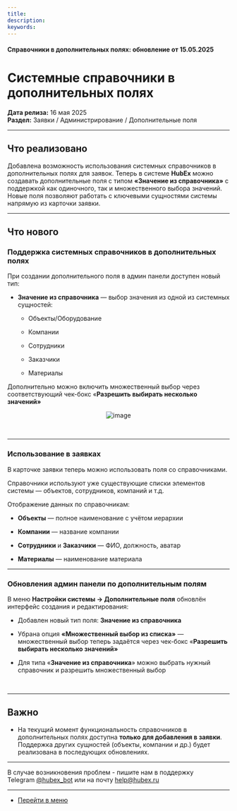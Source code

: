 ```yaml
---
title: 
description: 
keywords: 
---
```


#### Справочники в дополнительных полях: обновление от 15.05.2025
<html>
<meta charset="utf-8">

</html>
<body>
<h1 class="" data-start="72" data-end="150">Системные справочники в дополнительных полях</h1>
<p class="" data-start="152" data-end="243"><strong data-start="152" data-end="168">Дата релиза:</strong> 16 мая 2025<br data-start="180" data-end="183" /> <strong data-start="183" data-end="194">Раздел:</strong> Заявки / Администрирование / Дополнительные поля</p>
<hr class="" data-start="245" data-end="248" />
<h2 class="" data-start="250" data-end="268">Что реализовано</h2>
<p class="" data-start="270" data-end="601">Добавлена возможность использования системных справочников в дополнительных полях для заявок. Теперь&nbsp;в системе <strong>HubEx</strong> можно создавать дополнительные поля с типом <strong data-start="415" data-end="444">&laquo;Значение из справочника&raquo;</strong> с поддержкой как одиночного, так и множественного выбора значений. Новые поля позволяют работать с ключевыми сущностями системы напрямую из карточки заявки.</p>
<hr class="" data-start="603" data-end="606" />
<h2 class="" data-start="608" data-end="621">Что нового</h2>
<h3 class="" data-start="623" data-end="675">Поддержка системных справочников в дополнительных полях</h3>
<p class="" data-start="677" data-end="759">При создании дополнительного поля в админ панели доступен новый тип:</p>
<ul data-start="761" data-end="921">
<li class="" data-start="761" data-end="921">
<p class="" data-start="763" data-end="840"><strong data-start="763" data-end="790">Значение из справочника</strong> &mdash; выбор значения из одной из системных сущностей:</p>
<ul data-start="843" data-end="921">
<li class="" data-start="843" data-end="865">
<p class="" data-start="845" data-end="865">Объекты/Оборудование</p>
</li>
<li class="" data-start="868" data-end="878">
<p class="" data-start="870" data-end="878">Компании</p>
</li>
<li class="" data-start="881" data-end="893">
<p class="" data-start="883" data-end="893">Сотрудники</p>
</li>
<li class="" data-start="896" data-end="907">
<p class="" data-start="898" data-end="907">Заказчики</p>
</li>
<li class="" data-start="910" data-end="921">
<p class="" data-start="912" data-end="921">Материалы</p>
</li>
</ul>
</li>
</ul>
<p class="" data-start="923" data-end="988">Дополнительно можно включить множественный выбор через соответствующий чек-бокс &laquo;<strong>Разрешить выбирать несколько значений&raquo;</strong></p>
<p style="text-align: center;"><a><img src="https://i.ibb.co/QWKS2vP/image.png" alt="image" border="0" /></a></p>
<p class="" data-start="923" data-end="988">&nbsp;</p>
<hr class="" data-start="990" data-end="993" />
<h3 class="" data-start="995" data-end="1025">Использование в заявках</h3>
<p class="" data-start="1027" data-end="1121">В карточке заявки теперь можно&nbsp;использовать поля со справочниками.</p>
<p class="" data-start="1371" data-end="1548">Справочники используют уже существующие списки элементов системы &mdash; объектов, сотрудников, компаний и т.д.</p>
<p class="" data-start="1550" data-end="1585">Отображение данных по справочникам:</p>
<ul data-start="1586" data-end="1773">
<li class="" data-start="1586" data-end="1639">
<p class="" data-start="1588" data-end="1639"><strong data-start="1588" data-end="1599">Объекты</strong> &mdash; полное наименование с учётом иерархии</p>
</li>
<li class="" data-start="1640" data-end="1674">
<p class="" data-start="1642" data-end="1674"><strong data-start="1642" data-end="1654">Компании</strong> &mdash; название компании</p>
</li>
<li class="" data-start="1675" data-end="1732">
<p class="" data-start="1677" data-end="1732"><strong data-start="1677" data-end="1691">Сотрудники</strong> и <strong data-start="1694" data-end="1707">Заказчики</strong> &mdash; ФИО, должность, аватар</p>
</li>
<li class="" data-start="1733" data-end="1773">
<p class="" data-start="1735" data-end="1773"><strong data-start="1735" data-end="1748">Материалы</strong> &mdash; наименование материала</p>
</li>
</ul>
<hr class="" data-start="2241" data-end="2244" />
<h3 class="" data-start="2246" data-end="2271">Обновления админ панели по дополнительным полям</h3>
<p class="" data-start="2273" data-end="2369">В меню <strong data-start="2280" data-end="2323">Настройки системы &rarr; Дополнительные поля</strong> обновлён интерфейс создания и редактирования:</p>
<ul data-start="2371" data-end="2630">
<li class="" data-start="2371" data-end="2425">
<p class="" data-start="2373" data-end="2425">Добавлен новый тип поля: <strong data-start="2398" data-end="2425">Значение из справочника</strong></p>
</li>
<li class="" data-start="2426" data-end="2529">
<p class="" data-start="2428" data-end="2529">Убрана опция <strong data-start="2441" data-end="2476">&laquo;Множественный выбор из списка&raquo;</strong> &mdash; множественный выбор теперь задаётся через чек-бокс &laquo;<strong>Разрешить выбирать несколько значений&raquo;</strong></p>
</li>
<li class="" data-start="2530" data-end="2630">
<p class="" data-start="2532" data-end="2630">Для типа &laquo;<strong>Значение из справочника</strong>&raquo; можно выбрать нужный справочник и разрешить множественный выбор</p>
</li>
</ul>
<p class="" data-start="2632" data-end="2646">&nbsp;</p>
<hr class="" data-start="2823" data-end="2826" />
<h2 class="" data-start="2828" data-end="2836">Важно</h2>
<ul data-start="2838" data-end="3158">
<li class="" data-start="2838" data-end="3022">
<p class="" data-start="2840" data-end="3022">На текущий момент функциональность справочников в дополнительных полях доступна <strong data-start="2897" data-end="2918">только для добавления в заявки</strong>.<br data-start="2919" data-end="2922" /> Поддержка других сущностей (объекты, компании и др.) будет реализована в последующих обновлениях.</p>
</li>
</ul>
<hr class="" data-start="3160" data-end="3163" />
<p class="" data-start="3165" data-end="3344">В случае возникновения проблем - пишите нам в поддержку Telegram&nbsp;<a href="https://t.me/hubex_bot" target="_blank" rel="noopener">@hubex_bot</a>&nbsp;или на почту&nbsp;<a href="mailto:help@hubex.ru">help@hubex.ru</a></p>
</body>

____
- [Перейти в меню](http://wiki.hubex.ru)
